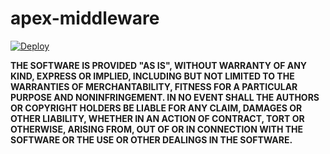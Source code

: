 # apex-middleware

[![Deploy](https://www.herokucdn.com/deploy/button.svg)](https://heroku.com/deploy?template=https://github.com/ZayZoonInc/apex-middleware)


**THE SOFTWARE IS PROVIDED "AS IS", WITHOUT WARRANTY OF ANY KIND, EXPRESS OR IMPLIED, INCLUDING BUT NOT LIMITED TO THE WARRANTIES OF MERCHANTABILITY, FITNESS FOR A PARTICULAR PURPOSE AND NONINFRINGEMENT. IN NO EVENT SHALL THE AUTHORS OR COPYRIGHT HOLDERS BE LIABLE FOR ANY CLAIM, DAMAGES OR OTHER LIABILITY, WHETHER IN AN ACTION OF CONTRACT, TORT OR OTHERWISE, ARISING FROM, OUT OF OR IN CONNECTION WITH THE SOFTWARE OR THE USE OR OTHER DEALINGS IN THE SOFTWARE.**
